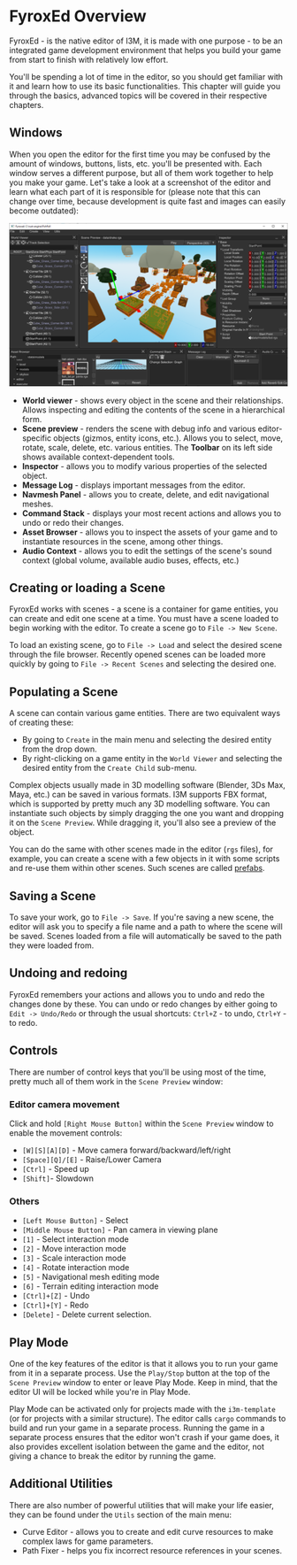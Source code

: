 # FyroxEd Overview

FyroxEd - is the native editor of I3M, it is made with one purpose - to be an integrated game development environment
that helps you build your game from start to finish with relatively low effort.

You'll be spending a lot of time in the editor, so you should get familiar with it and learn how to use its basic functionalities.
This chapter will guide you through the basics, advanced topics will be covered in their respective chapters.

## Windows

When you open the editor for the first time you may be confused by the amount of windows, buttons, lists, etc. you'll be presented 
with. Each window serves a different purpose, but all of them work together to help you make your game. Let's take a look at a 
screenshot of the editor and learn what each part of it is responsible for (please note that this can change over time, because
development is quite fast and images can easily become outdated):

![Windows](./overview.png)

- **World viewer** - shows every object in the scene and their relationships. Allows inspecting and editing the 
contents of the scene in a hierarchical form.
- **Scene preview** - renders the scene with debug info and various editor-specific objects (gizmos, entity icons,
etc.). Allows you to select, move, rotate, scale, delete, etc. various entities. The **Toolbar** on its left side
shows available context-dependent tools.
- **Inspector** - allows you to modify various properties of the selected object.
- **Message Log** - displays important messages from the editor.
- **Navmesh Panel** - allows you to create, delete, and edit navigational meshes.
- **Command Stack** - displays your most recent actions and allows you to undo or redo their changes.
- **Asset Browser** - allows you to inspect the assets of your game and to instantiate resources in the scene, among other things.
- **Audio Context** - allows you to edit the settings of the scene's sound context (global volume, available audio buses, effects,
etc.)

## Creating or loading a Scene

FyroxEd works with scenes - a scene is a container for game entities, you can create and edit one scene at a time. You must have a
scene loaded to begin working with the editor. To create a scene go to `File -> New Scene`.

To load an existing scene, go to `File -> Load` and select the desired scene through the file browser. Recently opened
scenes can be loaded more quickly by going to `File -> Recent Scenes` and selecting the desired one.

## Populating a Scene

A scene can contain various game entities. There are two equivalent ways of creating these:

- By going to `Create` in the main menu and selecting the desired entity from the drop down.
- By right-clicking on a game entity in the `World Viewer` and selecting the desired entity from the `Create Child` sub-menu.

Complex objects usually made in 3D modelling software (Blender, 3Ds Max, Maya, etc.) can be saved in various formats. 
I3M supports FBX format, which is supported by pretty much any 3D modelling software. You can instantiate such objects 
by simply dragging the one you want and dropping it on the `Scene Preview`. While dragging it, you'll also see a preview 
of the object.

You can do the same with other scenes made in the editor (`rgs` files), for example, you can create a scene with a few objects in it
with some scripts and re-use them within other scenes. Such scenes are called [prefabs](../scene/prefab.md).

## Saving a Scene

To save your work, go to `File -> Save`. If you're saving a new scene, the editor will ask you to specify a file name and a
path to where the scene will be saved. Scenes loaded from a file will automatically be saved to the path they were loaded
from.

## Undoing and redoing

FyroxEd remembers your actions and allows you to undo and redo the changes done by these. You can undo or redo changes by either
going to `Edit -> Undo/Redo` or through the usual shortcuts: `Ctrl+Z` - to undo, `Ctrl+Y` - to redo.

## Controls

There are number of control keys that you'll be using most of the time, pretty much all of them work in the `Scene Preview` window:

### Editor camera movement
Click and hold `[Right Mouse Button]` within the `Scene Preview` window to enable the movement controls:
  - `[W][S][A][D]` - Move camera forward/backward/left/right
  - `[Space][Q]/[E]` - Raise/Lower Camera
  - `[Ctrl]` - Speed up
  - `[Shift]`- Slowdown
### Others
- `[Left Mouse Button]` - Select
- `[Middle Mouse Button]` - Pan camera in viewing plane
- `[1]` - Select interaction mode
- `[2]` - Move interaction mode
- `[3]` - Scale interaction mode
- `[4]` - Rotate interaction mode
- `[5]` - Navigational mesh editing mode
- `[6]` - Terrain editing interaction mode
- `[Ctrl]+[Z]` - Undo
- `[Ctrl]+[Y]` - Redo
- `[Delete]` - Delete current selection.

## Play Mode

One of the key features of the editor is that it allows you to run your game from it in a separate process. Use the `Play/Stop`
button at the top of the `Scene Preview` window to enter or leave Play Mode. Keep in mind, that the editor UI will be locked while
you're in Play Mode. 

Play Mode can be activated only for projects made with the `i3m-template` (or for projects with a similar structure). The editor
calls `cargo` commands to build and run your game in a separate process. Running the game in a separate process ensures
that the editor won't crash if your game does, it also provides excellent isolation between the game and the editor, not
giving a chance to break the editor by running the game.

## Additional Utilities

There are also number of powerful utilities that will make your life easier, they can be found under the `Utils` section of the
main menu:

- Curve Editor - allows you to create and edit curve resources to make complex laws for game parameters.
- Path Fixer - helps you fix incorrect resource references in your scenes.
